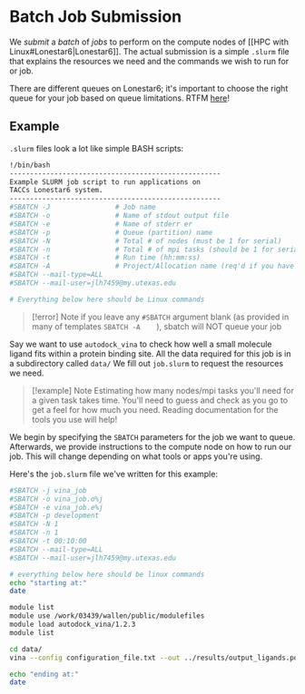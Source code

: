 # Batch Job Submission
We *submit* a *batch* of *jobs* to perform on the compute nodes of [[HPC with Linux#Lonestar6|Lonestar6]]. The actual submission is a simple `.slurm` file that explains the resources we need and the commands we wish to run for or job.

There are different queues on Lonestar6; it's important to choose the right queue for your job based on queue limitations. RTFM [here](https://docs.tacc.utexas.edu/hpc/lonestar6/#table5)!

## Example
`.slurm` files look a lot like simple BASH scripts:
```bash
!/bin/bash
----------------------------------------------------
Example SLURM job script to run applications on
TACCs Lonestar6 system.
----------------------------------------------------
#SBATCH -J                # Job name
#SBATCH -o                # Name of stdout output file
#SBATCH -e                # Name of stderr er
#SBATCH -p                # Queue (partition) name
#SBATCH -N                # Total # of nodes (must be 1 for serial)
#SBATCH -n                # Total # of mpi tasks (should be 1 for serial)
#SBATCH -t                # Run time (hh:mm:ss)
#SBATCH -A                # Project/Allocation name (req'd if you have more than 1)
#SBATCH --mail-type=ALL
#SBATCH --mail-user=jlh7459@my.utexas.edu

# Everything below here should be Linux commands
```

>[!error] Note
> if you leave any `#SBATCH` argument blank (as provided in many of templates `SBATCH -A    `), sbatch will NOT queue your job

Say we want to use `autodock_vina` to check how well a small molecule ligand fits within a protein binding site. All the data required for this job is in a subdirectory called `data/`
We fill out `job.slurm` to request the resources we need.
>[!example] Note
> Estimating how many nodes/mpi tasks you'll need for a given task takes time. You'll need to guess and check as you go to get a feel for how much you need. Reading documentation for the tools you use will help!

We begin by specifying the `SBATCH` parameters for the job we want to queue. Afterwards, we provide instructions to the compute node on how to run our job. This will change depending on what tools or apps you're using.

Here's the `job.slurm` file we've written for this example:
```bash
#SBATCH -j vina_job
#SBATCH -o vina_job.o%j
#SBATCH -e vina_job.e%j
#SBATCH -p development
#SBATCH -N 1
#SBATCH -n 1
#SBATCH -t 00:10:00
#SBATCH --mail-type=ALL
#SBATCH --mail-user=jlh7459@my.utexas.edu

# everything below here should be linux commands
echo "starting at:"
date

module list
module use /work/03439/wallen/public/modulefiles
module load autodock_vina/1.2.3
module list

cd data/
vina --config configuration_file.txt --out ../results/output_ligands.pdbqt

echo "ending at:"
date
```

